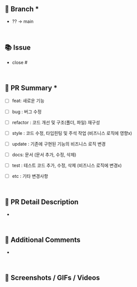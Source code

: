 <!-- 각각의 항목 중 항목명 뒤에 '*'가 붙는 항목들은 필수 작성 항목입니다. -->


<br>

## 🚦 Branch *
<!-- 작업 브랜치와 병합될 브랜치를 작성해주세요 -->

- ?? → main


<br>

## 📚 Issue
<!-- Feature Request 목적으로 사전에 작성된 Github Issue를 추가해주세요.-->

- close #


<br>

## 🎫 PR Summary *
<!-- 해당 작업의 유형에 대해 체크해주세요. -->

- [ ] feat: 새로운 기능
- [ ] bug : 버그 수정
- [ ] refactor : 코드 개선 및 구조(폴더, 파일) 재구성
- [ ] style : 코드 수정, 타입힌팅 및 주석 작업 (비즈니스 로직에 영향x)
- [ ] update : 기존에 구현된 기능의 비즈니스 로직 변경
- [ ] docs: 문서 (문서 추가, 수정, 삭제)
- [ ] test : 테스트 코드 추가, 수정, 삭제 (비즈니스 로직에 변경x)
- [ ] etc : 기타 변경사항


<br>

## 🧐 PR Detail Description 
<!-- PR에 대한 상세 설명을 작성해주세요. -->
<!-- github wiki, 외부 블로그로 작성 시 링크를 마크다운 형태로 추가해주세요. -->
<!-- 예시 : [작업 내용 요약](url 링크) -->

- []()


<br>

## 📣 Additional Comments
<!-- 해당 PR과 관련하여 추가적으로 남길 코멘트를 추가해주세요. -->
<!-- 배포된 서버링크, 레퍼런스 링크, 리뷰어들을 위한 코멘트 등 -->

- 


<br>

## 📸 Screenshots / GIFs / Videos
<!-- 변경 사항을 한 눈에 볼 수 있는 이미지 또는 영상이 있는 경우 추가해주세요. -->
<!-- 가능한 직접 삽입의 형태로 추가를 요청드리며, 불가한 경우 외부 링크도 허용합니다. -->



<br>
<br>